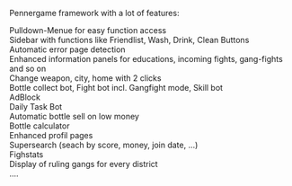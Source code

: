 Pennergame framework with a lot of features:

Pulldown-Menue for easy function access<br>
Sidebar with functions like Friendlist, Wash, Drink, Clean Buttons<br>
Automatic error page detection<br>
Enhanced information panels for educations, incoming fights, gang-fights and so on<br>
Change weapon, city, home with 2 clicks<br>
Bottle collect bot, Fight bot incl. Gangfight mode, Skill bot<br>
AdBlock<br>
Daily Task Bot<br>
Automatic bottle sell on low money<br>
Bottle calculator<br>
Enhanced profil pages<br>
Supersearch (seach by score, money, join date, ...)<br>
Fighstats<br>
Display of ruling gangs for every district<br>
....<br>